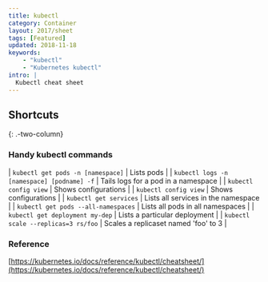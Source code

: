 ```yaml
---
title: kubectl
category: Container
layout: 2017/sheet
tags: [Featured]
updated: 2018-11-18
keywords:
    - "kubectl"
    - "Kubernetes kubectl"
intro: |
  Kubectl cheat sheet
---
```


Shortcuts
---------
{: .-two-column}

### Handy kubectl commands

| `kubectl get pods -n [namespace]` | Lists pods |
| `kubectl logs -n [namespace] [podname] -f` | Tails logs for a pod in a namespace |
| `kubectl config view` | Shows configurations |
| `kubectl config view` | Shows configurations |
| `kubectl get services` | Lists all services in the namespace |
| `kubectl get pods --all-namespaces` | Lists all pods in all namespaces |
| `kubectl get deployment my-dep` | Lists a particular deployment |
| `kubectl scale --replicas=3 rs/foo` | Scales a replicaset named 'foo' to 3 |

### Reference

[https://kubernetes.io/docs/reference/kubectl/cheatsheet/](https://kubernetes.io/docs/reference/kubectl/cheatsheet/)